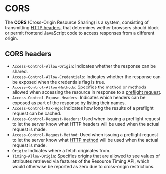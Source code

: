 # CORS

The **CORS** (Cross-Origin Resource Sharing) is a system, consisting of transmitting [HTTP headers](../http/HTTP%20headers.md), that determines wether browsers should block or permit frontend JavaScript code to access responses from a different origin.

## CORS headers

* `Access-Control-Allow-Origin`: Indicates whether the response can be shared.
* `Access-Control-Allow-Credentials`: Indicates whether the response can be exposed when the credentials flag is true.
* `Access-Control-Allow-Methods`: Specifies the method or methods allowed when accessing the resource in response to a [preflight request](./Preflight%20Request.md).
* `Access-Control-Expose-Headers`: Indicates which headers can be exposed as part of the response by listing their names.
* `Access-Control-Max-Age`: Indicates how long the results of a preflight request can be cached.
* `Access-Control-Request-Headers`: Used when issuing a preflight request to let the server know what HTTP headers will be used when the actual request is made.
* `Access-Control-Request-Method`: Used when issuing a preflight request to let the server know what [HTTP method](../http/methods/HTTP%20request%20methods.md) will be used when the actual request is made.
* `Origin`: Indicates where a fetch originates from.
* `Timing-Allow-Origin`: Specifies origins that are allowed to see values of attributes retrieved via features of the Resource Timing API, which would otherwise be reported as zero due to cross-origin restrictions.
